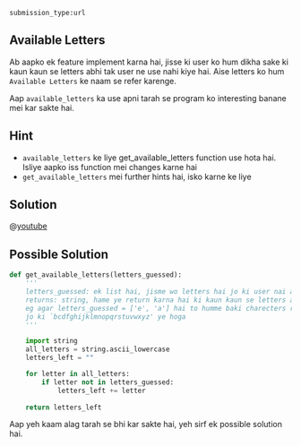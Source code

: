 ```ngMeta
submission_type:url
```


## Available Letters
Ab aapko ek feature implement karna hai, jisse ki user ko hum dikha sake ki kaun kaun se letters abhi tak user ne use nahi kiye hai. Aise letters ko hum `Available Letters` ke naam se refer karenge.

Aap `available_letters` ka use apni tarah se program ko interesting banane mei kar sakte hai.

## Hint
- `available_letters` ke liye get_available_letters function use hota hai. Isliye aapko iss function mei changes karne hai
- `get_available_letters` mei further hints hai, isko karne ke liye

## Solution

@[youtube](https://www.youtube.com/watch?v=qks4QueruIM)

## Possible Solution
```python
def get_available_letters(letters_guessed):
    '''
    letters_guessed: ek list hai, jisme wo letters hai jo ki user nai abhi tak guess kare hai
    returns: string, hame ye return karna hai ki kaun kaun se letters aapne nahi guess kare abhi tak
    eg agar letters_guessed = ['e', 'a'] hai to humme baki charecters return karne hai
    jo ki `bcdfghijklmnopqrstuvwxyz' ye hoga
    '''

    import string
    all_letters = string.ascii_lowercase
    letters_left = ""

    for letter in all_letters:
        if letter not in letters_guessed:
            letters_left += letter
    
    return letters_left
```

Aap yeh kaam alag tarah se bhi kar sakte hai, yeh sirf ek possible solution hai.
